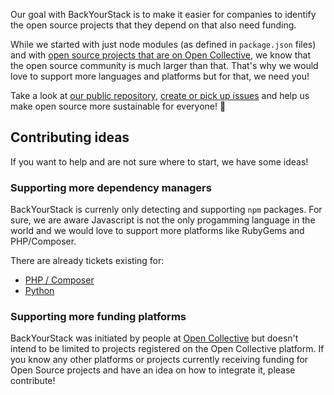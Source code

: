 Our goal with BackYourStack is to make it easier for companies to identify the open source projects that they depend on that also need funding.

While we started with just node modules (as defined in `package.json` files) and with [open source projects that are on Open Collective](https://opencollective.com/opensource), we know that the open source community is much larger than that. That's why we would love to support more languages and platforms but for that, we need you!

Take a look at [our public repository](https://github.com/opencollective/backyourstack), [create or pick up issues](https://github.com/opencollective/backyourstack/issues) and help us make open source more sustainable for everyone! 🙌

## Contributing ideas

If you want to help and are not sure where to start, we have some ideas!

### Supporting more dependency managers

BackYourStack is currenly only detecting and supporting `npm` packages. For sure, we are aware Javascript is not the only progamming language in the world and we would love to support more platforms like RubyGems and PHP/Composer.

There are already tickets existing for:

- [PHP / Composer](https://github.com/opencollective/backyourstack/issues/28)
- [Python](https://github.com/opencollective/backyourstack/issues/34)

### Supporting more funding platforms

BackYourStack was initiated by people at [Open Collective](https://opencollective.com) but doesn't intend to be limited to projects registered on the Open Collective platform. If you know any other platforms or projects currently receiving funding for Open Source projects and have an idea on how to integrate it, please contribute!

